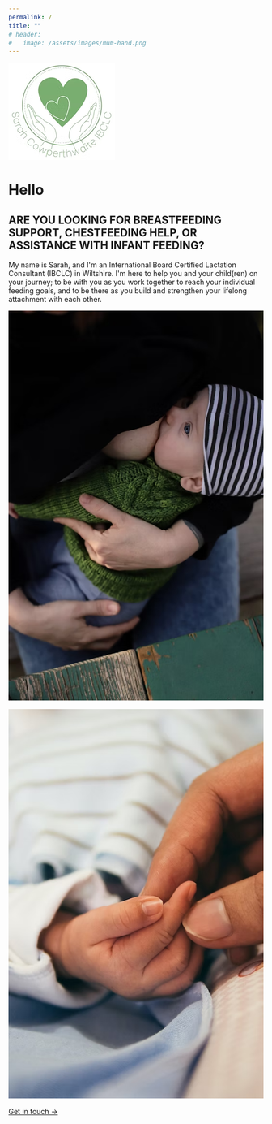 ```yaml
---
permalink: /
title: ""
# header:
#   image: /assets/images/mum-hand.png
---
```


![Logo with text "Sarah Cowperthwaite IBCLC"](../assets/images/logo.png)

# Hello

## ARE YOU LOOKING FOR BREASTFEEDING SUPPORT, CHESTFEEDING HELP, OR ASSISTANCE WITH INFANT FEEDING?

My name is Sarah, and I'm an International Board Certified Lactation Consultant (IBCLC) in Wiltshire.  I'm here to help you and your child(ren) on your journey; to be with you as you work together to reach your individual feeding goals, and to be there as you build and strengthen your lifelong attachment with each other.

![Mother and baby seated](../assets/images/mum-seated.png)

![Mother's hand with baby](../assets/images/mum-hand.png)

[Get in touch →](../contact)